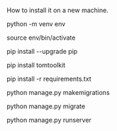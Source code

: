 How to install it on a new machine.

python -m venv env

source env/bin/activate

pip install --upgrade pip

pip install tomtoolkit

pip install -r requirements.txt

python manage.py makemigrations

python manage.py migrate

python manage.py runserver 
